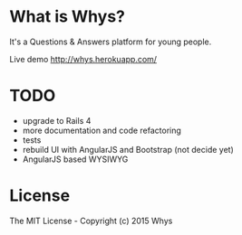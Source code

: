 # What is Whys?
It's a Questions & Answers platform for young people.

Live demo http://whys.herokuapp.com/

# TODO

* upgrade to Rails 4
* more documentation and code refactoring
* tests
* rebuild UI with AngularJS and Bootstrap (not decide yet)
* AngularJS based WYSIWYG

# License

The MIT License - Copyright (c) 2015 Whys

